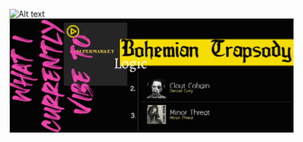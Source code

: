 ![Alt text](https://raw.githubusercontent.com/DrakonZZZ/DrakonZZZ/main/profile.gif)
![Alt text](https://raw.githubusercontent.com/DrakonZZZ/DrakonZZZ/main/git%20music%20template.png)
